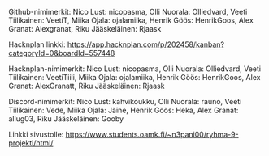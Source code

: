 Github-nimimerkit:
Nico Lust: nicopasma,
Olli Nuorala: Olliedvard,
Veeti Tiilikainen: VeetiT,
Miika Ojala: ojalamiika,
Henrik Göös: HenrikGoos,
Alex Granat: Alexgranat,
Riku Jääskeläinen: Rjaask

Hacknplan linkki: 
https://app.hacknplan.com/p/202458/kanban?categoryId=0&boardId=557448

Hacknplan-nimimerkit:
Nico Lust: nicopasma,
Olli Nuorala: Olliedvard,
Veeti Tiilikainen: VeetiTiili,
Miika Ojala: ojalamiika,
Henrik Göös: HenrikGoos,
Alex Granat: AlexGranatt,
Riku Jääskeläinen: Rjaask

Discord-nimimerkit:
Nico Lust: kahvikoukku,
Olli Nuorala: rauno,
Veeti Tiilikainen: Vede,
Miika Ojala: Jäine,
Henrik Göös: Heka,
Alex Granat: allug03,
Riku Jääskeläinen: Gooby

Linkki sivustolle:
https://www.students.oamk.fi/~n3pani00/ryhma-9-projekti/html/
